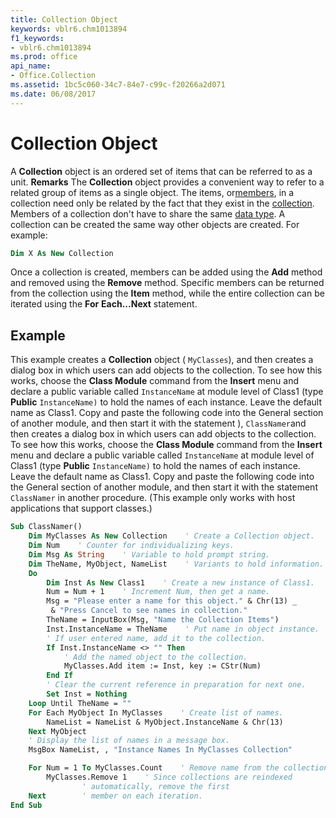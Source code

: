 ```yaml
---
title: Collection Object
keywords: vblr6.chm1013894
f1_keywords:
- vblr6.chm1013894
ms.prod: office
api_name:
- Office.Collection
ms.assetid: 1bc5c060-34c7-84e7-c99c-f20266a2d071
ms.date: 06/08/2017
---
```



# Collection Object



A  **Collection** object is an ordered set of items that can be referred to as a unit.
 **Remarks**
The  **Collection** object provides a convenient way to refer to a related group of items as a single object. The items, or[members](../../Glossary/vbe-glossary.md), in a collection need only be related by the fact that they exist in the [collection](../../Glossary/vbe-glossary.md). Members of a collection don't have to share the same [data type](../../Glossary/vbe-glossary.md).
A collection can be created the same way other objects are created. For example:



```vb
Dim X As New Collection

```

Once a collection is created, members can be added using the  **Add** method and removed using the **Remove** method. Specific members can be returned from the collection using the **Item** method, while the entire collection can be iterated using the **For** **Each...Next** statement.

## Example

This example creates a  **Collection** object ( `MyClasses`), and then creates a dialog box in which users can add objects to the collection. To see how this works, choose the  **Class Module** command from the **Insert** menu and declare a public variable called `InstanceName` at module level of Class1 (type **Public** `InstanceName)` to hold the names of each instance. Leave the default name as Class1. Copy and paste the following code into the General section of another module, and then start it with the statement ), `ClassNamer`and then creates a dialog box in which users can add objects to the collection. To see how this works, choose the  **Class Module** command from the **Insert** menu and declare a public variable called `InstanceName` at module level of Class1 (type **Public** `InstanceName)` to hold the names of each instance. Leave the default name as Class1. Copy and paste the following code into the General section of another module, and then start it with the statement `ClassNamer` in another procedure. (This example only works with host applications that support classes.)


```vb
Sub ClassNamer()
    Dim MyClasses As New Collection    ' Create a Collection object.
    Dim Num    ' Counter for individualizing keys.
    Dim Msg As String    ' Variable to hold prompt string.
    Dim TheName, MyObject, NameList    ' Variants to hold information.
    Do
        Dim Inst As New Class1    ' Create a new instance of Class1.
        Num = Num + 1    ' Increment Num, then get a name.
        Msg = "Please enter a name for this object." & Chr(13) _
         & "Press Cancel to see names in collection."
        TheName = InputBox(Msg, "Name the Collection Items")
        Inst.InstanceName = TheName    ' Put name in object instance.
        ' If user entered name, add it to the collection.
        If Inst.InstanceName <> "" Then
            ' Add the named object to the collection.
            MyClasses.Add item := Inst, key := CStr(Num)
        End If
        ' Clear the current reference in preparation for next one.
        Set Inst = Nothing
    Loop Until TheName = ""
    For Each MyObject In MyClasses    ' Create list of names.
        NameList = NameList & MyObject.InstanceName & Chr(13)
    Next MyObject
    ' Display the list of names in a message box.
    MsgBox NameList, , "Instance Names In MyClasses Collection"

    For Num = 1 To MyClasses.Count    ' Remove name from the collection.
        MyClasses.Remove 1    ' Since collections are reindexed
                ' automatically, remove the first
    Next        ' member on each iteration.
End Sub
```


